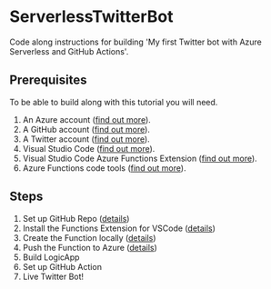 # ServerlessTwitterBot
Code along instructions for building 'My first Twitter bot with Azure Serverless and GitHub Actions'.

## Prerequisites

To be able to build along with this tutorial you will need.

1. An Azure account ([find out more](https://azure.microsoft.com/)).
2. A GitHub account ([find out more](https://github.com/)).
3. A Twitter account ([find out more](https://twitter.com)).
4. Visual Studio Code ([find out more](https://code.visualstudio.com/)).
5. Visual Studio Code Azure Functions Extension ([find out more](https://marketplace.visualstudio.com/items?itemName=ms-azuretools.vscode-azurefunctions)).
6. Azure Functions code tools ([find out more](https://docs.microsoft.com/en-us/azure/azure-functions/functions-run-local)).

## Steps

1. Set up GitHub Repo ([details](https://github.com/TheRealCodeBeard/ServerlessTwitterBot/blob/master/STEP1.md))
2. Install the Functions Extension for VSCode ([details](https://github.com/TheRealCodeBeard/ServerlessTwitterBot/blob/master/STEP2.md))
3. Create the Function locally ([details](https://github.com/TheRealCodeBeard/ServerlessTwitterBot/blob/master/STEP3.md))
4. Push the Function to Azure ([details](https://github.com/TheRealCodeBeard/ServerlessTwitterBot/blob/master/STEP4.md))
5. Build LogicApp
6. Set up GitHub Action
7. Live Twitter Bot! 


